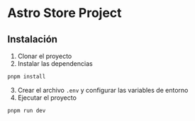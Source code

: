 # Astro Store Project

## Instalación

1. Clonar el proyecto
2. Instalar las dependencias

```bash
pnpm install
```

3. Crear el archivo `.env` y configurar las variables de entorno
4. Ejecutar el proyecto

```bash
pnpm run dev
```
